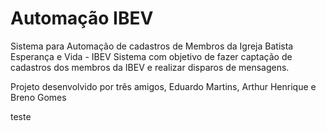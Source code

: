 # Automação IBEV

Sistema para Automação de cadastros de Membros da Igreja Batista Esperança e Vida - IBEV
Sistema com objetivo de fazer captação de cadastros dos membros da IBEV e realizar disparos de mensagens.


Projeto desenvolvido por três amigos, Eduardo Martins, Arthur Henrique e Breno Gomes

teste
